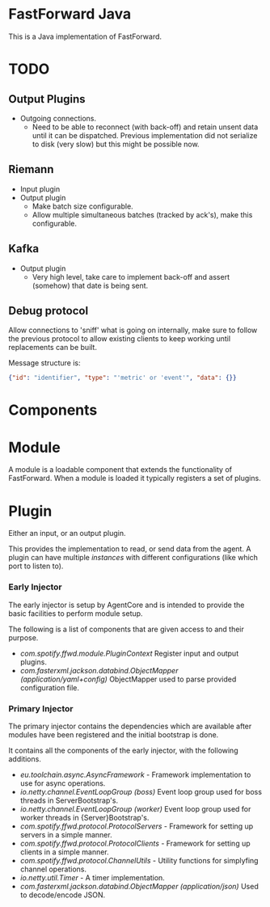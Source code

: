 # FastForward Java

This is a Java implementation of FastForward.

# TODO

## Output Plugins

* Outgoing connections.
  * Need to be able to reconnect (with back-off) and retain unsent data until
    it can be dispatched.
    Previous implementation did not serialize to disk (very slow) but this
    might be possible now.

## Riemann
* Input plugin
* Output plugin
  * Make batch size configurable.
  * Allow multiple simultaneous batches (tracked by ack's), make this
    configurable.

## Kafka

* Output plugin
  * Very high level, take care to implement back-off and assert (somehow)
    that date is being sent.

## Debug protocol
Allow connections to 'sniff' what is going on internally, make sure to follow
the previous protocol to allow existing clients to keep working until
replacements can be built.

Message structure is:

```json
{"id": "identifier", "type": "'metric' or 'event'", "data": {}}
```

# Components

# Module

A module is a loadable component that extends the functionality of FastForward.
When a module is loaded it typically registers a set of plugins.

# Plugin

Either an input, or an output plugin.

This provides the implementation to read, or send data from the agent.
A plugin can have multiple _instances_ with different configurations (like
which port to listen to).

### Early Injector

The early injector is setup by AgentCore and is intended to provide the basic
facilities to perform module setup.

The following is a list of components that are given access to and their
purpose.

* _com.spotify.ffwd.module.PluginContext_
  Register input and output plugins.
* _com.fasterxml.jackson.databind.ObjectMapper (application/yaml+config)_
  ObjectMapper used to parse provided configuration file.

### Primary Injector

The primary injector contains the dependencies which are available after
modules have been registered and the initial bootstrap is done.

It contains all the components of the early injector, with the following
additions.

* _eu.toolchain.async.AsyncFramework_ - Framework implementation to use for
  async operations.
* _io.netty.channel.EventLoopGroup (boss)_ Event loop group used for boss
  threads in ServerBootstrap's.
* _io.netty.channel.EventLoopGroup (worker)_ Event loop group used for
  worker threads in {Server}Bootstrap's.
* _com.spotify.ffwd.protocol.ProtocolServers_ - Framework for setting up
  servers in a simple manner.
* _com.spotify.ffwd.protocol.ProtocolClients_ - Framework for setting up
  clients in a simple manner.
* _com.spotify.ffwd.protocol.ChannelUtils_ - Utility functions for simplyfing
  channel operations.
* _io.netty.util.Timer_ - A timer implementation.
* _com.fasterxml.jackson.databind.ObjectMapper (application/json)_
  Used to decode/encode JSON.
